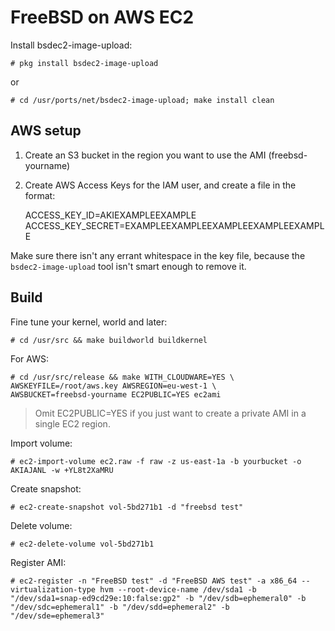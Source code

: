FreeBSD on AWS EC2
==================

Install bsdec2-image-upload:

    # pkg install bsdec2-image-upload

or

    # cd /usr/ports/net/bsdec2-image-upload; make install clean


AWS setup
---------

1. Create an S3 bucket in the region you want to use the AMI (freebsd-yourname)
2. Create AWS Access Keys for the IAM user, and create a file in the format:

    ACCESS_KEY_ID=AKIEXAMPLEEXAMPLE
    ACCESS_KEY_SECRET=EXAMPLEEXAMPLEEXAMPLEEXAMPLEEXAMPLE


Make sure there isn't any errant whitespace in the key file, because the
`bsdec2-image-upload` tool isn't smart enough to remove it.


Build
-----

Fine tune your kernel, world and later:

    # cd /usr/src && make buildworld buildkernel

For AWS:

    # cd /usr/src/release && make WITH_CLOUDWARE=YES \
    AWSKEYFILE=/root/aws.key AWSREGION=eu-west-1 \
    AWSBUCKET=freebsd-yourname EC2PUBLIC=YES ec2ami

> Omit EC2PUBLIC=YES if you just want to create a private AMI in a single EC2 region.

Import volume:

    # ec2-import-volume ec2.raw -f raw -z us-east-1a -b yourbucket -o AKIAJANL -w +YL8t2XaMRU

Create snapshot:

    # ec2-create-snapshot vol-5bd271b1 -d "freebsd test"

Delete volume:

    # ec2-delete-volume vol-5bd271b1

Register AMI:

    # ec2-register -n "FreeBSD test" -d "FreeBSD AWS test" -a x86_64 --virtualization-type hvm --root-device-name /dev/sda1 -b "/dev/sda1=snap-ed9cd29e:10:false:gp2" -b "/dev/sdb=ephemeral0" -b "/dev/sdc=ephemeral1" -b "/dev/sdd=ephemeral2" -b "/dev/sde=ephemeral3"
